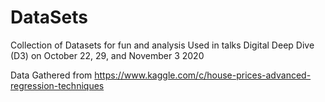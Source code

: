 # DataSets
Collection of Datasets for fun and analysis
Used in talks Digital Deep Dive (D3) on October 22, 29, and November 3 2020

Data Gathered from https://www.kaggle.com/c/house-prices-advanced-regression-techniques
